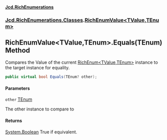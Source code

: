 #### [Jcd.RichEnumerations](index.md 'index')

### [Jcd.RichEnumerations.Classes](Jcd.RichEnumerations.Classes.md 'Jcd.RichEnumerations.Classes').[RichEnumValue&lt;TValue,TEnum&gt;](RichEnumValue_TValue,TEnum_.md 'Jcd.RichEnumerations.Classes.RichEnumValue<TValue,TEnum>')

## RichEnumValue<TValue,TEnum>.Equals(TEnum) Method

Compares the Value of the current [RichEnum&lt;TValue,TEnum&gt;](RichEnum_TValue,TEnum_.md 'Jcd.RichEnumerations.Classes.RichEnum<TValue,TEnum>') instance to the target instance for
equality.

```csharp
public virtual bool Equals(TEnum? other);
```

#### Parameters

<a name='Jcd.RichEnumerations.Classes.RichEnumValue_TValue,TEnum_.Equals(TEnum).other'></a>

`other` [TEnum](RichEnumValue_TValue,TEnum_.md#Jcd.RichEnumerations.Classes.RichEnumValue_TValue,TEnum_.TEnum 'Jcd.RichEnumerations.Classes.RichEnumValue<TValue,TEnum>.TEnum')

The other instance to compare to

#### Returns

[System.Boolean](https://docs.microsoft.com/en-us/dotnet/api/System.Boolean 'System.Boolean')
True if equivalent.